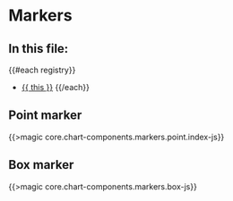 # Markers
## In this file:
{{#each registry}}
* <a href="#{{ this}}">{{ this }}</a>
{{/each}}

## Point marker
{{>magic core.chart-components.markers.point.index-js}}

## Box marker
{{>magic core.chart-components.markers.box-js}}
